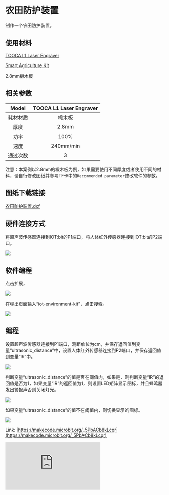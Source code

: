 ﻿---
sidebar_position: 21
sidebar_label: 农田防护装置
---
# 农田防护装置


制作一个农田防护装置。

## 使用材料

[TOOCA L1 Laser Engraver](https://www.elecfreaks.com/elecfreaks-tooca-laser-1.html)

[Smart Agriculture Kit](https://www.elecfreaks.com/micro-bit-smart-agriculture-kit-without-micro-bit-board.html)

2.8mm椴木板

## 相关参数

|Model|TOOCA L1 Laser Engraver|
|:-------:|:-------:|
|耗材材质|椴木板|
|厚度|2.8mm|
|功率|100%|
|速度|240mm/min|
|通过次数|3|

注意：本案例以2.8mm的椴木板为例，如果需要使用不同厚度或者使用不同的材料，请自行修改图纸并参考TF卡中的`Recommended parameter`修改软件的参数。

## 图纸下载链接


[农田防护装置.dxf](https://minhaskamal.github.io/DownGit/#/home?url=https://github.com/elecfreaks/learn-en/blob/master/tooca-laser-1/file/Cutting/farmland-protection-device/farmland-protection-device.dxf)


## 硬件连接方式


将超声波传感器连接到IOT:bit的P1端口，将人体红外传感器连接到IOT:bit的P2端口。

![](https://wiki-media-ef.oss-cn-hongkong.aliyuncs.com//images/tooca-laser-1-case-10-02.png)

## 软件编程



点击扩展，

![](https://wiki-media-ef.oss-cn-hongkong.aliyuncs.com//images/tooca-laser-1-case-10-03.png)

在弹出页面输入“iot-environment-kit”，点击搜索。

![](https://wiki-media-ef.oss-cn-hongkong.aliyuncs.com//images/tooca-laser-1-case-10-04.png)




## 编程


设置超声波传感器连接到P1端口，测距单位为cm，并保存返回值到变量“ultrasonic_distance”中，设置人体红外传感器连接到P2端口，并保存返回值到变量“IR”中。


![](https://wiki-media-ef.oss-cn-hongkong.aliyuncs.com//images/tooca-laser-1-case-10-05.png)

判断变量“ultrasonic_distance”的值是否在阈值内，如果是，则判断变量“IR”的返回值是否为1，如果变量“IR”的返回值为1，则设置LED矩阵显示图标，并且蜂鸣器发出警报声否则关闭灯光。

![](https://wiki-media-ef.oss-cn-hongkong.aliyuncs.com//images/tooca-laser-1-case-10-06.png)

如果变量“ultrasonic_distance”的值不在阈值内，则切换显示的图标。

![](https://wiki-media-ef.oss-cn-hongkong.aliyuncs.com//images/tooca-laser-1-case-10-07.png)

Link: [https://makecode.microbit.org/_5PbACb8kLcqr](https://makecode.microbit.org/_5PbACb8kLcqr)

<div
    style={{
        position: 'relative',
        paddingBottom: '60%',
        overflow: 'hidden',
    }}
>
    <iframe
        src="https://makecode.microbit.org/_5PbACb8kLcqr"
        frameborder="0"
        sandbox="allow-popups allow-forms allow-scripts allow-same-origin"
        style={{
            position: 'absolute',
            width: '100%',
            height: '100%',
        }}
    />
</div>

## 结果
当有人靠近农田时，农田保护装置将会切换显示的图标，并且发出警报声提醒他人不要靠近。

## 效果展示

![](https://wiki-media-ef.oss-cn-hongkong.aliyuncs.com//images/tooca-laser-1-case-10-01.png)

![](https://wiki-media-ef.oss-cn-hongkong.aliyuncs.com//images/tooca-laser-1-case-10-08.png)
